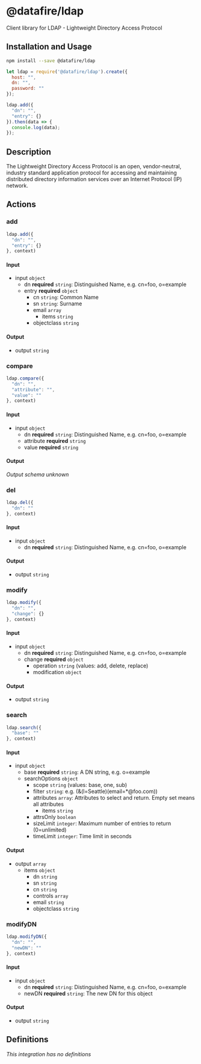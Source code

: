 # @datafire/ldap

Client library for LDAP - Lightweight Directory Access Protocol

## Installation and Usage
```bash
npm install --save @datafire/ldap
```
```js
let ldap = require('@datafire/ldap').create({
  host: "",
  dn: "",
  password: ""
});

ldap.add({
  "dn": "",
  "entry": {}
}).then(data => {
  console.log(data);
});
```

## Description

The Lightweight Directory Access Protocol is an open, vendor-neutral, industry standard application protocol for accessing and maintaining distributed directory information services over an Internet Protocol (IP) network.

## Actions

### add



```js
ldap.add({
  "dn": "",
  "entry": {}
}, context)
```

#### Input
* input `object`
  * dn **required** `string`: Distinguished Name, e.g. cn=foo, o=example
  * entry **required** `object`
    * cn `string`: Common Name
    * sn `string`: Surname
    * email `array`
      * items `string`
    * objectclass `string`

#### Output
* output `string`

### compare



```js
ldap.compare({
  "dn": "",
  "attribute": "",
  "value": ""
}, context)
```

#### Input
* input `object`
  * dn **required** `string`: Distinguished Name, e.g. cn=foo, o=example
  * attribute **required** `string`
  * value **required** `string`

#### Output
*Output schema unknown*

### del



```js
ldap.del({
  "dn": ""
}, context)
```

#### Input
* input `object`
  * dn **required** `string`: Distinguished Name, e.g. cn=foo, o=example

#### Output
* output `string`

### modify



```js
ldap.modify({
  "dn": "",
  "change": {}
}, context)
```

#### Input
* input `object`
  * dn **required** `string`: Distinguished Name, e.g. cn=foo, o=example
  * change **required** `object`
    * operation `string` (values: add, delete, replace)
    * modification `object`

#### Output
* output `string`

### search



```js
ldap.search({
  "base": ""
}, context)
```

#### Input
* input `object`
  * base **required** `string`: A DN string, e.g. o=example
  * searchOptions `object`
    * scope `string` (values: base, one, sub)
    * filter `string`: e.g. (&(l=Seattle)(email=*@foo.com))
    * attributes `array`: Attributes to select and return. Empty set means all attributes
      * items `string`
    * attrsOnly `boolean`
    * sizeLimit `integer`: Maximum number of entries to return (0=unlimited)
    * timeLimit `integer`: Time limit in seconds

#### Output
* output `array`
  * items `object`
    * dn `string`
    * sn `string`
    * cn `string`
    * controls `array`
    * email `string`
    * objectclass `string`

### modifyDN



```js
ldap.modifyDN({
  "dn": "",
  "newDN": ""
}, context)
```

#### Input
* input `object`
  * dn **required** `string`: Distinguished Name, e.g. cn=foo, o=example
  * newDN **required** `string`: The new DN for this object

#### Output
* output `string`



## Definitions

*This integration has no definitions*

